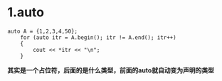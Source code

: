 # 1.auto

```
auto A = {1,2,3,4,50};
    for (auto itr = A.begin(); itr != A.end(); itr++)
    {
        cout << *itr << "\n";
    }
```

**其实是一个占位符，后面的是什么类型，前面的auto就自动变为声明的类型**

